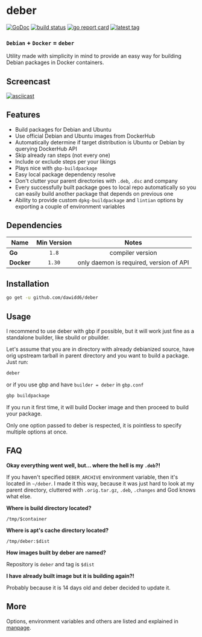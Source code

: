 # deber

[![GoDoc](https://godoc.org/github.com/dawidd6/deber?status.svg)](https://godoc.org/github.com/dawidd6/deber)
[![build status](https://api.cirrus-ci.com/github/dawidd6/deber.svg)](https://cirrus-ci.com/github/dawidd6/deber)
[![go report card](https://goreportcard.com/badge/github.com/dawidd6/deber)](https://goreportcard.com/report/github.com/dawidd6/deber)
[![latest tag](https://img.shields.io/github/tag-date/dawidd6/deber.svg)](https://github.com/dawidd6/deber/releases/latest)

### `Debian` **+** `Docker` **=** `deber`

Utility made with simplicity in mind to provide
an easy way for building Debian packages in
Docker containers.

## Screencast

[![asciicast](https://asciinema.org/a/237780.svg)](https://asciinema.org/a/237780)

## Features

- Build packages for Debian and Ubuntu
- Use official Debian and Ubuntu images from DockerHub
- Automatically determine if target distribution is Ubuntu or Debian
  by querying DockerHub API
- Skip already ran steps (not every one)
- Include or exclude steps per your likings
- Plays nice with `gbp-buildpackage`
- Easy local package dependency resolve
- Don't clutter your parent directories with `.deb`, `.dsc` and company
- Every successfully built package goes to local repo automatically
  so you can easily build another package that depends on previous one
- Ability to provide custom `dpkg-buildpackage` and `lintian`
  options by exporting a couple of environment variables

## Dependencies

Name | Min Version | Notes
---|:---:|:---:
**Go** | `1.8` | compiler version
**Docker** | `1.30` | only daemon is required, version of API

## Installation

```bash
go get -u github.com/dawidd6/deber
```

## Usage

I recommend to use deber with gbp if possible, but it will work just fine
as a standalone builder, like sbuild or pbuilder.

Let's assume that you are in directory with already debianized source, have
orig upstream tarball in parent directory and you want to build a package.
Just run:

```bash
deber
```

or if you use gbp and have `builder = deber` in `gbp.conf`

```bash
gbp buildpackage
```

If you run it first time, it will build Docker image and then proceed to build
your package.

Only one option passed to deber is respected,
it is pointless to specify multiple options at once.

## FAQ

**Okay everything went well, but... where the hell is my `.deb`?!**

If you haven't specified `DEBER_ARCHIVE` environment variable, then
it's located in `~/deber`.
I made it this way, because it was just hard to look at my parent directory,
cluttered with `.orig.tar.gz`, `.deb`, `.changes` and God knows what else.

**Where is build directory located?**

`/tmp/$container`

**Where is apt's cache directory located?**

`/tmp/deber:$dist`

**How images built by deber are named?**

Repository is `deber` and tag is `$dist`

**I have already built image but it is building again?!**

Probably because it is 14 days old and deber decided to
update it.

## More

Options, environment variables and others are listed and explained in [manpage](doc/deber.md).
